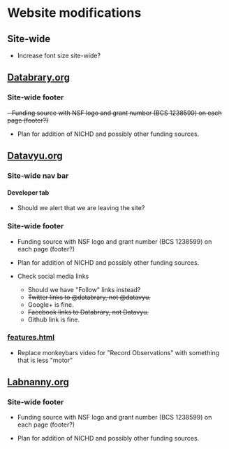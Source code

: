 # Website modifications

## Site-wide

- Increase font size site-wide?

## [Databrary.org](http://databrary.org)

### Site-wide footer

~~- Funding source with NSF logo and grant number (BCS 1238599) on each page (footer?)~~

- Plan for addition of NICHD and possibly other funding sources.


## [Datavyu.org](http://datavyu.org)

### Site-wide nav bar

#### Developer tab

- Should we alert that we are leaving the site?

### Site-wide footer

- Funding source with NSF logo and grant number (BCS 1238599) on each page (footer?)

- Plan for addition of NICHD and possibly other funding sources.

- Check social media links

	- Should we have "Follow" links instead?  
	- ~~Twitter links to @databrary, not @datavyu.~~
	- Google+ is fine.  
	- ~~Facebook links to Databrary, not Datavyu.~~
	- Github link is fine. 

### [features.html](http://datavyu.org/features.html)

- Replace monkeybars video for "Record Observations" with something that is less "motor"



## [Labnanny.org](http://labnanny.org)

### Site-wide footer

- Funding source with NSF logo and grant number (BCS 1238599) on each page (footer?)

- Plan for addition of NICHD and possibly other funding sources.
